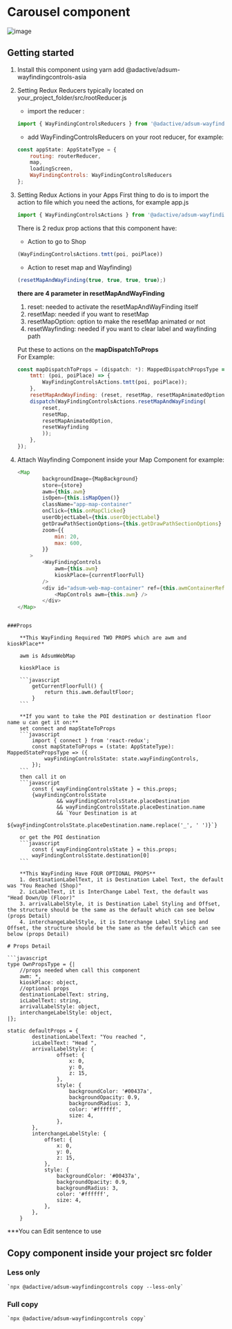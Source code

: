 # Carousel component

![image](https://user-images.githubusercontent.com/5297278/40351912-38f849c8-5db6-11e8-8690-8198ca33bad4.pnghttps://user-images.githubusercontent.com/5297278/40352018-82424548-5db6-11e8-838b-a0b4e64bc921.png)

## Getting started

1. Install this component using
    yarn add @adactive/adsum-wayfindingcontrols-asia
2. Setting Redux Reducers
    typically located on your_project_folder/src/rootReducer.js
    - import the reducer :
    ```javascript
    import { WayFindingControlsReducers } from '@adactive/adsum-wayfindingcontrols-asia';
    ```
    - add WayFindingControlsReducers on your root reducer, for example:
    ```javascript
    const appState: AppStateType = {
        routing: routerReducer,
        map,
        loadingScreen,
        WayFindingControls: WayFindingControlsReducers
    };
    ```
    
3. Setting Redux Actions in your Apps
    First thing to do is to import the action to file which you need the actions, for example app.js
    ```javascript
    import { WayFindingControlsActions } from '@adactive/adsum-wayfindingcontrols-asia';
    ```

    There is 2 redux prop actions that this component have:
    - Action to go to Shop 
    ```javascript
    (WayFindingControlsActions.tmtt(poi, poiPlace))
    ```
    - Action to reset map and Wayfinding)
    ```javascript
    (resetMapAndWayFinding(true, true, true, true);)
    ```

    **there are 4 parameter in resetMapAndWayFinding**
    1. reset: needed to activate the resetMapAndWayFinding itself
    2. resetMap: needed if you want to resetMap
    3. resetMapOption: option to make the resetMap animated or not
    4. resetWayfinding: needed if you want to clear label and wayfinding path

    Put these to actions on the **mapDispatchToProps**  
    For Example:
    ```javascript
    const mapDispatchToProps = (dispatch: *): MappedDispatchPropsType => ({
        tmtt: (poi, poiPlace) => {
            WayFindingControlsActions.tmtt(poi, poiPlace));
        },
        resetMapAndWayFinding: (reset, resetMap, resetMapAnimatedOption, resetWayfinding) => {
        dispatch(WayFindingControlsActions.resetMapAndWayFinding(
            reset,
            resetMap,
            resetMapAnimatedOption, 
            resetWayfinding
            ));
        },
    });
    ```

4. Attach Wayfinding Component inside your Map Component
    for example:
    
    ```javascript
    <Map
            backgroundImage={MapBackground}
            store={store}
            awm={this.awm}
            isOpen={this.isMapOpen()}
            className="app-map-container"
            onClick={this.onMapClicked}
            userObjectLabel={this.userObjectLabel}
            getDrawPathSectionOptions={this.getDrawPathSectionOptions}
            zoom={{
                min: 20,
                max: 600,
            }}
        >
            <WayFindingControls
                awm={this.awm}
                kioskPlace={currentFloorFull}
            />
            <div id="adsum-web-map-container" ref={this.awmContainerRef}>
                <MapControls awm={this.awm} />
            </div>
    </Map>
```

###Props

    **This WayFinding Required TWO PROPS which are awm and kioskPlace**

    awm is AdsumWebMap

    kioskPlace is 

    ```javascript
        getCurrentFloorFull() {
            return this.awm.defaultFloor;
        }
    ```

    **If you want to take the POI destination or destination floor name u can get it on:**
    set connect and mapStateToProps
    ```javascript
        import { connect } from 'react-redux';
        const mapStateToProps = (state: AppStateType): MappedStatePropsType => ({
            wayFindingControlsState: state.wayFindingControls,
        });
    ```
    then call it on 
    ```javascript
        const { wayFindingControlsState } = this.props;
        {wayFindingControlsState
                && wayFindingControlsState.placeDestination 
                && wayFindingControlsState.placeDestination.name
                && `Your Destination is at 
                ${wayFindingControlsState.placeDestination.name.replace('_', ' ')}`}
    ```
    or get the POI destination
    ```javascript
        const { wayFindingControlsState } = this.props;
        wayFindingControlsState.destination[0]
    ```

    **This WayFinding Have FOUR OPTIONAL PROPS**
    1. destinationLabelText, it is Destination Label Text, the default was "You Reached (Shop)"
    2. icLabelText, it is InterChange Label Text, the default was "Head Down/Up (Floor)"
    3. arrivalLabelStyle, it is Destination Label Styling and Offset, the structure should be the same as the default which can see below (props Detail)
    4. interchangeLabelStyle, it is Interchange Label Styling and Offset, the structure should be the same as the default which can see below (props Detail)

# Props Detail
 
```javascript
type OwnPropsType = {|
    //props needed when call this component
    awm: *,
    kioskPlace: object,
    //optional props
    destinationLabelText: string,
    icLabelText: string,
    arrivalLabelStyle: object,
    interchangeLabelStyle: object,
|};

static defaultProps = {
        destinationLabelText: "You reached ",
        icLabelText: "Head ",
        arrivalLabelStyle: {
                offset: {
                    x: 0,
                    y: 0,
                    z: 15,
                },
                style: {
                    backgroundColor: '#00437a',
                    backgroundOpacity: 0.9,
                    backgroundRadius: 3,
                    color: '#ffffff',
                    size: 4,
                },
        },
        interchangeLabelStyle: {
            offset: {
                x: 0,
                y: 0,
                z: 15,
            },
            style: {
                backgroundColor: '#00437a',
                backgroundOpacity: 0.9,
                backgroundRadius: 3,
                color: '#ffffff',
                size: 4,
            },
        },
    }
```
***You can Edit sentence to use 

## Copy component inside your project src folder  

### Less only
    `npx @adactive/adsum-wayfindingcontrols copy --less-only`
    
### Full copy
    `npx @adactive/adsum-wayfindingcontrols copy`
